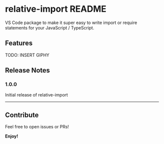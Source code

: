 # relative-import README

VS Code package to make it super easy to write import or require statements for your JavaScript / TypeScript.

## Features

TODO: INSERT GIPHY

## Release Notes

### 1.0.0

Initial release of relative-import

-----------------------------------------------------------------------------------------------------------

## Contribute

Feel free to open issues or PRs!

**Enjoy!**
